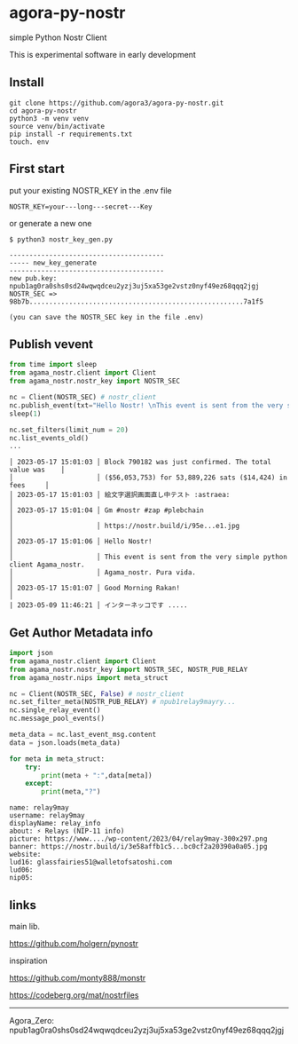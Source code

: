 # agora-py-nostr

simple Python Nostr Client

This is experimental software in early development


## Install

```
git clone https://github.com/agora3/agora-py-nostr.git
cd agora-py-nostr
python3 -m venv venv  
source venv/bin/activate
pip install -r requirements.txt
touch. env
```

## First start

put your existing NOSTR_KEY in the .env file 
```
NOSTR_KEY=your---long---secret---Key
```

or generate a new one
```
$ python3 nostr_key_gen.py

---------------------------------------
----- new_key_generate
---------------------------------------
new pub.key: npub1ag0ra0shs0sd24wqwqdceu2yzj3uj5xa53ge2vstz0nyf49ez68qqq2jgj
NOSTR_SEC => 98b7b......................................................7a1f5

(you can save the NOSTR_SEC key in the file .env)
``` 
 
## Publish vevent
```python
from time import sleep
from agama_nostr.client import Client 
from agama_nostr.nostr_key import NOSTR_SEC

nc = Client(NOSTR_SEC) # nostr_client
nc.publish_event(txt="Hello Nostr! \nThis event is sent from the very simple python client Agama_nostr.\nPura vida.")
sleep(1)

nc.set_filters(limit_num = 20)
nc.list_events_old()
...
```
```
│ 2023-05-17 15:01:03 │ Block 790182 was just confirmed. The total value was    │
│                     │ ($56,053,753) for 53,889,226 sats ($14,424) in fees     │
│ 2023-05-17 15:01:03 │ 絵文字選択画面直し中テスト :astraea:                      │
│ 2023-05-17 15:01:04 │ Gm #nostr #zap #plebchain                               │
│                     │ https://nostr.build/i/95e...e1.jpg                      │
│ 2023-05-17 15:01:06 │ Hello Nostr!                                            │
│                     │ This event is sent from the very simple python client Agama_nostr.
│                     │ Agama_nostr. Pura vida.                                 │
│ 2023-05-17 15:01:07 │ Good Morning Rakan!                                     │
| 2023-05-09 11:46:21 │ インターネッコです .....
```

## Get Author Metadata info 
```python
import json
from agama_nostr.client import Client 
from agama_nostr.nostr_key import NOSTR_SEC, NOSTR_PUB_RELAY
from agama_nostr.nips import meta_struct

nc = Client(NOSTR_SEC, False) # nostr_client
nc.set_filter_meta(NOSTR_PUB_RELAY) # npub1relay9mayry...
nc.single_relay_event()
nc.message_pool_events()

meta_data = nc.last_event_msg.content
data = json.loads(meta_data)

for meta in meta_struct:
    try:
        print(meta + ":",data[meta])
    except:
        print(meta,"?")
```
```
name: relay9may
username: relay9may
displayName: relay_info
about: ⚡ Relays (NIP-11 info)
picture: https://www..../wp-content/2023/04/relay9may-300x297.png
banner: https://nostr.build/i/3e58affb1c5...bc0cf2a20390a0a05.jpg
website: 
lud16: glassfairies51@walletofsatoshi.com
lud06: 
nip05: 
```

## links

main lib.

https://github.com/holgern/pynostr

inspiration

https://github.com/monty888/monstr

https://codeberg.org/mat/nostrfiles

---

Agora_Zero: npub1ag0ra0shs0sd24wqwqdceu2yzj3uj5xa53ge2vstz0nyf49ez68qqq2jgj

